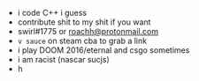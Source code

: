 - i code C++ i guess
- contribute shit to my shit if you want
- swirl#1775 or roachh@protonmail.com
- `v sauce` on steam cba to grab a link
- i play DOOM 2016/eternal and csgo sometimes
- i am racist (nascar sucjs)
- h
